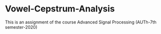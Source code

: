 # Vowel-Cepstrum-Analysis
This is an assignment of the course Advanced Signal Processing (AUTh-7th semester-2020)
